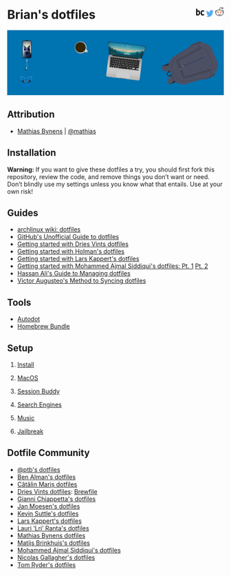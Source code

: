 <h1>
Brian's dotfiles
<a href="https://reddit.com/user/NeonSpaceCandy">
<img src="/.icns/reddit.png" width="20" height="20" align="right"> <a/>
<a href="https://twitter.com/briancrink">
<img src="/.icns/twitter.png" width="25" height="25" align="right"> <a/>
<a href="https://briancrink.com/">
<img src="/.icns/favicon.png" width="20" height="20" align="right"> <a/>
</h1>

[![](/.icns/banner.png)](https://briancrink.com/software)

## Attribution

- [Mathias Bynens](https://mathiasbynens.be/) |
  [@mathias](http://twitter.com/mathias)

## Installation

**Warning:** If you want to give these dotfiles a try, you should first fork
this repository, review the code, and remove things you don’t want or need.
Don’t blindly use my settings unless you know what that entails. Use at your own
risk!

## Guides

- [archlinux wiki: dotfiles](https://wiki.archlinux.org/index.php/Dotfiles)
- [GitHub's Unofficial Guide to dotfiles](https://dotfiles.github.io/)
- [Getting started with Dries Vints dotfiles](https://medium.com/@driesvints/getting-started-with-dotfiles-76bf046d035c)
- [Getting started with Holman's dotfiles](https://zachholman.com/2010/08/dotfiles-are-meant-to-be-forked/)
- [Getting started with Lars Kappert's dotfiles](https://medium.com/@webprolific/getting-started-with-dotfiles-43c3602fd789)
- [Getting started with Mohammed Ajmal Siddiqui's dotfiles: Pt. 1](https://medium.freecodecamp.org/dive-into-dotfiles-part-1-e4eb1003cff6)
  [Pt. 2](https://medium.freecodecamp.org/dive-into-dotfiles-part-2-6321b4a73608)
- [Hassan Ali's Guide to Managing dotfiles](https://hackernoon.com/learn-how-to-manage-dotfiles-b8b62c6c5491)
- [Victor Augusteo's Method to Syncing dotfiles](https://medium.com/@augusteo/simplest-way-to-sync-dotfiles-and-config-using-git-14051af8703a)

## Tools

- [Autodot](https://github.com/ajmalsiddiqui/autodot)
- [Homebrew Bundle](https://github.com/Homebrew/homebrew-bundle)

## Setup

1. [Install](https://github.com/briancrink/dotfiles/tree/master/install)

2. [MacOS](https://github.com/briancrink/dotfiles/tree/master/macos)

3. [Session Buddy](https://github.com/briancrink/dotfiles/tree/master/session_buddy)

4. [Search Engines](https://github.com/briancrink/dotfiles/tree/master/search_engine)

5. [Music](https://github.com/briancrink/dotfiles/tree/master/music)

6. [Jailbreak](https://github.com/briancrink/dotfiles/tree/master/jailbreak)

## Dotfile Community

- [@ptb's dotfiles](https://github.com/ptb/mac-setup)
- [Ben Alman's dotfiles](https://github.com/cowboy/dotfiles)
- [Cătălin Mariș dotfiles](https://github.com/alrra/dotfiles)
- [Dries Vints dotfiles](https://github.com/driesvints/dotfiles):
  [Brewfile](https://github.com/driesvints/dotfiles/blob/master/Brewfile)
- [Gianni Chiappetta's dotfiles](https://github.com/gf3/dotfiles)
- [Jan Moesen's dotfiles](https://gist.github.com/1156154)
- [Kevin Suttle's dotfiles](https://github.com/kevinSuttle/dotfiles)
- [Lars Kappert's dotfiles](https://github.com/webpro/dotfiles)
- [Lauri ‘Lri’ Ranta's dotfiles](http://osxnotes.net/defaults.html)
- [Mathias Bynens dotfiles](https://github.com/mathiasbynens/dotfiles/)
- [Matijs Brinkhuis's dotfiles](https://github.com/matijs/dotfiles)
- [Mohammed Ajmal Siddiqui's dotfiles](https://github.com/ajmalsiddiqui/dotfiles)
- [Nicolas Gallagher's dotfiles](https://github.com/necolas/dotfiles)
- [Tom Ryder's dotfiles](https://sanctum.geek.nz/cgit/dotfiles.git/about)
